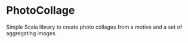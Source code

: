 PhotoCollage
============

Simple Scala library to create photo collages from a motive and a set of aggregating images.